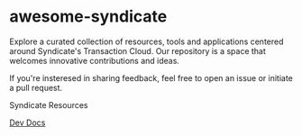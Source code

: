 # awesome-syndicate

Explore a curated collection of resources, tools and applications centered around Syndicate's Transaction Cloud. Our repository is a space that welcomes innovative contributions and ideas. 

If you're insteresed in sharing feedback, feel free to open an issue or initiate a pull request.

Syndicate Resources

[Dev Docs](https://docs.syndicate.io/get-started/introduction)
